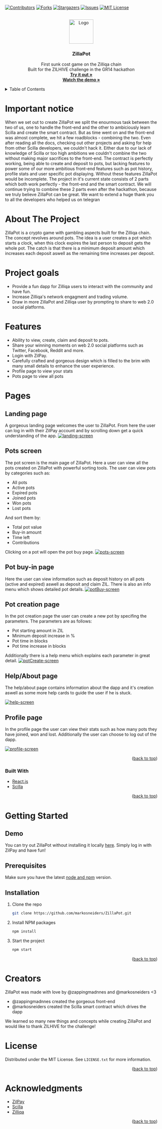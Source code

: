 <div id="top"></div>
<!--
*** Thanks for checking out the Best-README-Template. If you have a suggestion
*** that would make this better, please fork the repo and create a pull request
*** or simply open an issue with the tag "enhancement".
*** Don't forget to give the project a star!
*** Thanks again! Now go create something AMAZING! :D
-->



<!-- PROJECT SHIELDS -->
<!--
*** I'm using markdown "reference style" links for readability.
*** Reference links are enclosed in brackets [ ] instead of parentheses ( ).
*** See the bottom of this document for the declaration of the reference variables
*** for contributors-url, forks-url, etc. This is an optional, concise syntax you may use.
*** https://www.markdownguide.org/basic-syntax/#reference-style-links
-->
[![Contributors][contributors-shield]][contributors-url]
[![Forks][forks-shield]][forks-url]
[![Stargazers][stars-shield]][stars-url]
[![Issues][issues-shield]][issues-url]
[![MIT License][license-shield]][license-url]



<!-- PROJECT LOGO -->
<br />
<div align="center">
  <a href="https://github.com/markosneiders/ZillaPot">
    <img src="README_images/logo.png" alt="Logo" width="80" height="80">
  </a>

<h3 align="center">ZillaPot</h3>

  <p align="center">
    First sunk cost game on the Zilliqa chain
    <br />
    Built for the ZILHIVE challenge in the GR14 hackathon
    <br />
    <a href="https://zilla-pot.vercel.app/"><strong>Try it out »</strong></a>
       <br />
    <a href="https://youtu.be/1Y7ox34NGnU"><strong>Watch the demo »</strong></a>
  </p>
</div>



<!-- TABLE OF CONTENTS -->
<details>
  <summary>Table of Contents</summary>
  <ol>
    <li>
     <a href="#important-notice">Important Notice</a>
      <a href="#about-the-project">About The Project</a>
      <ul>
        <li><a href="#project-gaols">Project Goals</a></li>
        <li><a href="#features">Features</a></li>
        <li><a href="#pages">Pages</a></li>
        <li><a href="#built-with">Built With</a></li>
      </ul>
    </li>
    <li>
      <a href="#getting-started">Getting Started</a>
      <ul>
        <li><a href="#prerequisites">Prerequisites</a></li>
        <li><a href="#installation">Installation</a></li>
      </ul>
    </li>
    <li><a href="#creators">Creators</a></li>
    <li><a href="#license">License</a></li>
    <li><a href="#acknowledgments">Acknowledgments</a></li>
  </ol>
</details>



# Important notice
When we set out to create ZillaPot we split the enourmous task between the two of us, one to handle the front-end and the other to ambiciously learn Scilla and create the smart contract. But as time went on and the front-end was almost complete, we hit a few roadblocks - combining the two. Even after reading all the docs, checking out other projects and asking for help from other Scilla developers, we couldn't hack it. Either due to our lack of knowledge of Scilla or too high ambitions we couldn't combine the two without making major sacrifices to the front-end. The contract is perfectly working, being able to create and deposit to pots, but lacking features to power some of our more ambitious front-end features such as pot history, profile stats and user specific pot displaying. Without these features ZillaPot would be incomplete. The project in it's current state consists of 2 parts which both work perfectly - the front-end and the smart contract. We will continue trying to combine these 2 parts even after the hackathon, because we truly believe ZillaPot can be great. We want to extend a huge thank you to all the developers who helped us on telegran



<!-- ABOUT THE PROJECT -->
# About The Project
ZillaPot is a crypto game with gambling aspects built for the Zilliqa chain. The concept revolves around pots. The idea is a user creates a pot which starts a clock, when this clock expires the last person to deposit gets the whole pot. The catch is that there is a minimum deposit amount which increases each deposit aswell as the remaining time increases per deposit.


# Project goals
* Provide a fun dapp for Zilliqa users to interact with the community and have fun. 
* Increase Zilliqa's network engagment and trading volume.
* Draw in more ZillaPot and Zilliqa user by prompting to share to web 2.0 social platforms.

# Features
* Ability to view, create, claim and deposit to pots.
* Share your winning moments on web 2.0 social platforms such as Twitter, Facebook, Reddit and more.
* Login with ZilPay.
* Carefully crafted and gorgeous design which is filled to the brim with many small details to enhance the user experience.
* Profile page to view your stats
* Pots page to view all pots

# Pages
## Landing page
A gorgeous landing page welcomes the user to ZillaPot. From here the user can log in with their ZilPay account and by scrolling down get a quick understanding of the app.
[![landing-screen][landing-screen]](https://example.com)
## Pots screen
The pot screen is the main page of ZillaPot. Here a user can view all the pots created on ZillaPot with powerful sorting tools.
The user can view pots by categories such as:
* All pots
* Active pots
* Expired pots
* Joined pots
* Won pots
* Lost pots

And sort them by: 
* Total pot value
* Buy-in amount
* Time left
* Contributions

Clicking on a pot will open the pot buy page.
[![pots-screen][pots-screen]](https://example.com)

## Pot buy-in page
Here the user can view information such as deposit history on all pots (active and expired) aswell as deposit and claim ZIL. There is also an info menu which shows detailed pot details.
[![potBuy-screen][potBuy-screen]](https://example.com)

## Pot creation page
In the pot creation page the user can create a new pot by specifing the parameters. The parameters are as follows:
* Pot starting amount in ZIL
* Minimum deposit increase in %
* Pot time in blocks
* Pot time increase in blocks

Additionally there is a help menu which explains each parameter in great detail.
[![potCreate-screen][potCreate-screen]](https://example.com)


## Help/About page
The help/about page contains information about the dapp and it's creation aswell as some more help cards to guide the user if he is stuck.

[![help-screen][help-screen]](https://example.com)

## Profile page
In the profile page the user can view their stats such as how many pots they have joined, won and lost. Additionally the user can choose to log out of the dapp.

[![profile-screen][profile-screen]](https://example.com)

<p align="right">(<a href="#top">back to top</a>)</p>



### Built With

* [React.js](https://reactjs.org/)
* [Scilla](https://scilla-lang.org/index.html)

<p align="right">(<a href="#top">back to top</a>)</p>



<!-- GETTING STARTED -->
# Getting Started

## Demo

You can try out ZillaPot without installing it locally [here](https://zilla-pot.vercel.app/). Simply log in with ZilPay and have fun!


## Prerequisites

Make sure you have the latest [node and npm](https://nodejs.org/en/download/) version. 

## Installation

1. Clone the repo
   ```sh
   git clone https://github.com/markosneiders/ZillaPot.git
   ```
2. Install NPM packages
   ```sh
   npm install
   ```
3. Start the project
   ```js
   npm start
   ```

<p align="right">(<a href="#top">back to top</a>)</p>


# Creators
ZillaPot was made with love by @zappingmadnnes and @markosneiders <3
* @zappingmadnnes created the gorgeous front-end
* @markosneiders created the Scilla smart contract which drives the dapp 

We learned so many new things and concepts while creating ZillaPot and would like to thank ZILHIVE for the challenge! 

<!-- LICENSE -->
# License

Distributed under the MIT License. See `LICENSE.txt` for more information.

<p align="right">(<a href="#top">back to top</a>)</p>


<!-- ACKNOWLEDGMENTS -->
# Acknowledgments

* [ZilPay](https://zilpay.io/)
* [Scilla](https://scilla-lang.org/index.html)
* [Zilliqa](https://www.zilliqa.com/)

<p align="right">(<a href="#top">back to top</a>)</p>



<!-- MARKDOWN LINKS & IMAGES -->
<!-- https://www.markdownguide.org/basic-syntax/#reference-style-links -->
[contributors-shield]: https://img.shields.io/github/contributors/markosneiders/ZillaPot.svg?style=for-the-badge
[contributors-url]: https://github.com/markosneiders/ZillaPot/graphs/contributors
[forks-shield]: https://img.shields.io/github/forks/markosneiders/ZillaPot.svg?style=for-the-badge
[forks-url]: https://github.com/markosneiders/ZillaPot/network/members
[stars-shield]: https://img.shields.io/github/stars/markosneiders/ZillaPot.svg?style=for-the-badge
[stars-url]: https://github.com/markosneiders/ZillaPot/stargazers
[issues-shield]: https://img.shields.io/github/issues/markosneiders/ZillaPot.svg?style=for-the-badge
[issues-url]: https://github.com/markosneiders/ZillaPot/issues
[license-shield]: https://img.shields.io/github/license/markosneiders/ZillaPot.svg?style=for-the-badge
[license-url]: https://github.com/markosneiders/ZillaPot/blob/master/LICENSE.txt
[linkedin-shield]: https://img.shields.io/badge/-LinkedIn-black.svg?style=for-the-badge&logo=linkedin&colorB=555
[linkedin-url]: https://linkedin.com/in/linkedin_username
[product-screenshot]: README_images/screenshot.png
[pots-screen]: README_images/pots_screen.png
[landing-screen]: README_images/landing_screen.png
[potBuy-screen]: README_images/potBuy_screen.png
[potCreate-screen]: README_images/potCreate_screen.png
[help-screen]: README_images/help_screen.png
[profile-screen]: README_images/profile_screen.png
